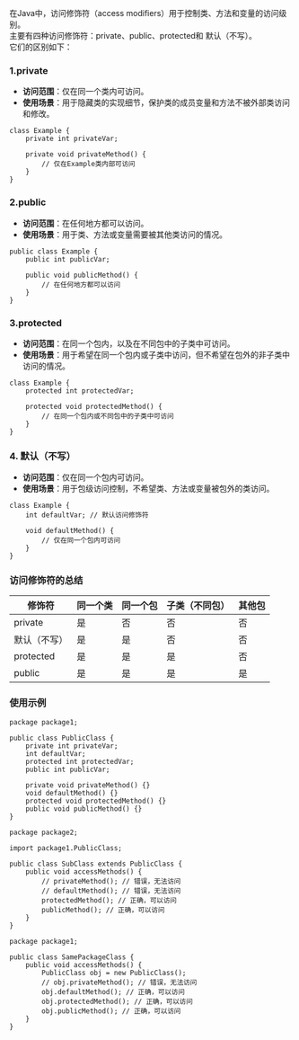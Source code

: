 在Java中，访问修饰符（access modifiers）用于控制类、方法和变量的访问级别。<br />主要有四种访问修饰符：private、public、protected和 默认（不写）。<br />它们的区别如下：
### 1.private

- **访问范围**：仅在同一个类内可访问。
- **使用场景**：用于隐藏类的实现细节，保护类的成员变量和方法不被外部类访问和修改。
```
class Example {
    private int privateVar;

    private void privateMethod() {
        // 仅在Example类内部可访问
    }
}
```
### 2.public

- **访问范围**：在任何地方都可以访问。
- **使用场景**：用于类、方法或变量需要被其他类访问的情况。
```
public class Example {
    public int publicVar;

    public void publicMethod() {
        // 在任何地方都可以访问
    }
}
```
### 3.protected

- **访问范围**：在同一个包内，以及在不同包中的子类中可访问。
- **使用场景**：用于希望在同一个包内或子类中访问，但不希望在包外的非子类中访问的情况。
```
class Example {
    protected int protectedVar;

    protected void protectedMethod() {
        // 在同一个包内或不同包中的子类中可访问
    }
}
```
### 4. 默认（不写）

- **访问范围**：仅在同一个包内可访问。
- **使用场景**：用于包级访问控制，不希望类、方法或变量被包外的类访问。
```
class Example {
    int defaultVar; // 默认访问修饰符

    void defaultMethod() {
        // 仅在同一个包内可访问
    }
}
```
### 访问修饰符的总结
| 修饰符 | 同一个类 | 同一个包 | 子类（不同包） | 其他包 |
| --- | --- | --- | --- | --- |
| private | 是 | 否 | 否 | 否 |
| 默认（不写） | 是 | 是 | 否 | 否 |
| protected | 是 | 是 | 是 | 否 |
| public | 是 | 是 | 是 | 是 |

### 使用示例
```
package package1;

public class PublicClass {
    private int privateVar;
    int defaultVar;
    protected int protectedVar;
    public int publicVar;

    private void privateMethod() {}
    void defaultMethod() {}
    protected void protectedMethod() {}
    public void publicMethod() {}
}

package package2;

import package1.PublicClass;

public class SubClass extends PublicClass {
    public void accessMethods() {
        // privateMethod(); // 错误，无法访问
        // defaultMethod(); // 错误，无法访问
        protectedMethod(); // 正确，可以访问
        publicMethod(); // 正确，可以访问
    }
}

package package1;

public class SamePackageClass {
    public void accessMethods() {
        PublicClass obj = new PublicClass();
        // obj.privateMethod(); // 错误，无法访问
        obj.defaultMethod(); // 正确，可以访问
        obj.protectedMethod(); // 正确，可以访问
        obj.publicMethod(); // 正确，可以访问
    }
}
```

